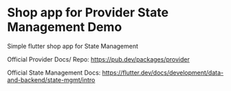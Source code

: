 # Shop app for Provider State Management Demo

Simple flutter shop app for State Management

Official Provider Docs/ Repo: https://pub.dev/packages/provider

Official State Management Docs: https://flutter.dev/docs/development/data-and-backend/state-mgmt/intro